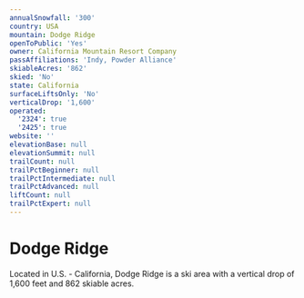 ```yaml
---
annualSnowfall: '300'
country: USA
mountain: Dodge Ridge
openToPublic: 'Yes'
owner: California Mountain Resort Company
passAffiliations: 'Indy, Powder Alliance'
skiableAcres: '862'
skied: 'No'
state: California
surfaceLiftsOnly: 'No'
verticalDrop: '1,600'
operated:
  '2324': true
  '2425': true
website: ''
elevationBase: null
elevationSummit: null
trailCount: null
trailPctBeginner: null
trailPctIntermediate: null
trailPctAdvanced: null
liftCount: null
trailPctExpert: null
---
```



# Dodge Ridge

Located in U.S. - California, Dodge Ridge is a ski area with a vertical drop of 1,600 feet and 862 skiable acres.
